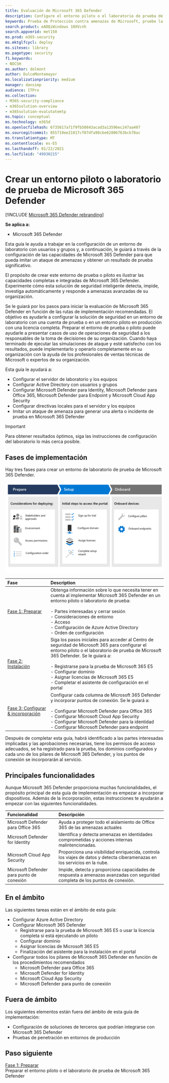 ```yaml
---
title: Evaluación de Microsoft 365 Defender
description: Configure el entorno piloto o el laboratorio de prueba de Microsoft 365 Defender para probar y experimentar la solución de seguridad diseñada para proteger dispositivos, identidades, datos y aplicaciones de su organización.
keywords: Prueba de Protección contra amenazas de Microsoft, pruebe la Protección contra amenazas de Microsoft, evalúe la Protección contra amenazas de Microsoft, el laboratorio de evaluación de protección contra amenazas de Microsoft, el piloto de Protección contra amenazas de Microsoft, la seguridad cibernética, la amenaza persistente avanzada, la seguridad empresarial, los dispositivos, el dispositivo, la identidad, los usuarios, los datos, las aplicaciones, los incidentes, la investigación y corrección automatizada, la búsqueda avanzada
search.product: eADQiWindows 10XVcnh
search.appverid: met150
ms.prod: m365-security
ms.mktglfcycl: deploy
ms.sitesec: library
ms.pagetype: security
f1.keywords:
- NOCSH
ms.author: dolmont
author: DulceMontemayor
ms.localizationpriority: medium
manager: dansimp
audience: ITPro
ms.collection:
- M365-security-compliance
- m365solution-overview
- m365solution-evalutatemtp
ms.topic: conceptual
ms.technology: m365d
ms.openlocfilehash: 6735817a71f9fb50843acad3a13596ec247aa407
ms.sourcegitcommit: 855719ee21017cf87dfa98cbe62806763bcb78ac
ms.translationtype: MT
ms.contentlocale: es-ES
ms.lasthandoff: 01/22/2021
ms.locfileid: "49930215"
---
```

# <a name="create-a-microsoft-365-defender-trial-lab-or-pilot-environment"></a>Crear un entorno piloto o laboratorio de prueba de Microsoft 365 Defender 

[!INCLUDE [Microsoft 365 Defender rebranding](../includes/microsoft-defender.md)]


**Se aplica a:**
- Microsoft 365 Defender


Esta guía le ayuda a trabajar en la configuración de un entorno de laboratorio con usuarios y grupos y, a continuación, le guiará a través de la configuración de las capacidades de Microsoft 365 Defender para que pueda imitar un ataque de amenazas y obtener un resultado de prueba significativo. 

El propósito de crear este entorno de prueba o piloto es ilustrar las capacidades completas e integradas de Microsoft 365 Defender. Experimente cómo esta solución de seguridad inteligente detecta, impide, investiga automáticamente y responde a amenazas avanzadas de su organización. 


Se le guiará por los pasos para iniciar la evaluación de Microsoft 365 Defender en función de las rutas de implementación recomendadas. El objetivo es ayudarle a configurar la solución de seguridad en un entorno de laboratorio con una cuenta de prueba o en un entorno piloto en producción con una licencia completa. Preparar el entorno de prueba o piloto puede ayudarle a presentar casos de uso de operaciones de seguridad a los responsables de la toma de decisiones de su organización. Cuando haya terminado de ejecutar las simulaciones de ataque y esté satisfecho con los resultados, puede implementarlo y operarlo completamente en su organización con la ayuda de los profesionales de ventas técnicas de Microsoft o expertos de su organización. 

Esta guía le ayudará a:
- Configurar el servidor de laboratorio y los equipos
- Configurar Active Directory con usuarios y grupos
- Configurar Microsoft Defender para Identity, Microsoft Defender para Office 365, Microsoft Defender para Endpoint y Microsoft Cloud App Security
- Configurar directivas locales para el servidor y los equipos
- Imitar un ataque de amenaza para generar una alerta o incidente de prueba en Microsoft 365 Defender

>[!IMPORTANT]
>Para obtener resultados óptimos, siga las instrucciones de configuración del laboratorio lo más cerca posible.


## <a name="deployment-phases"></a>Fases de implementación

Hay tres fases para crear un entorno de laboratorio de prueba de Microsoft 365 Defender.

![Fases de implementación: preparar, configurar, incorporar](../../media/evaluation-guide-phases.png)

|Fase | Description | 
|:-------|:-----|
|[Fase 1: Preparar](prepare-mtpeval.md)| Obtenga información sobre lo que necesita tener en cuenta al implementar Microsoft 365 Defender en un entorno piloto o laboratorio de prueba: <br><br>- Partes interesadas y cerrar sesión <br> - Consideraciones de entorno <br>- Acceso <br>- Configuración de Azure Active Directory <br> - Orden de configuración
|[Fase 2: Instalación](setup-mtpeval.md)|  Siga los pasos iniciales para acceder al Centro de seguridad de Microsoft 365 para configurar el entorno piloto o el laboratorio de prueba de Microsoft 365 Defender. Se le guiará a:<br><br>- Registrarse para la prueba de Microsoft 365 E5 <br>  - Configurar dominio<br>- Asignar licencias de Microsoft 365 E5<br>- Completar el asistente de configuración en el portal|
|[Fase 3: Configurar & incorporación](config-mtpeval.md) | Configurar cada columna de Microsoft 365 Defender y incorporar puntos de conexión. Se le guiará a:<br><br>- Configurar Microsoft Defender para Office 365<br>- Configurar Microsoft Cloud App Security<br>- Configurar Microsoft Defender para la identidad<br>- Configurar Microsoft Defender para endpoint


Después de completar esta guía, habrá identificado a las partes interesadas implicadas y las aprobaciones necesarias, tiene los permisos de acceso adecuados, se ha registrado para la prueba, los dominios configurados y cada uno de los pilares de Microsoft 365 Defender, y los puntos de conexión se incorporarán al servicio.

## <a name="key-capabilities"></a>Principales funcionalidades

Aunque Microsoft 365 Defender proporciona muchas funcionalidades, el propósito principal de esta guía de implementación es empezar a incorporar dispositivos. Además de la incorporación, estas instrucciones te ayudarán a empezar con las siguientes funcionalidades.


Funcionalidad | Descripción 
:---|:---
Microsoft Defender para Office 365 | Ayuda a proteger todo el aislamiento de Office 365 de las amenazas actuales
Microsoft Defender for Identity | Identifica y detecta amenazas en identidades comprometidas y acciones internas malintencionadas.
Microsoft Cloud App Security | Proporciona una visibilidad enriquecida, controla los viajes de datos y detecta ciberamenazas en los servicios en la nube.
Microsoft Defender para punto de conexión | Impide, detecta y proporciona capacidades de respuesta a amenazas avanzadas con seguridad completa de los puntos de conexión.


## <a name="in-scope"></a>En el ámbito

Las siguientes tareas están en el ámbito de esta guía:
-   Configurar Azure Active Directory
-   Configurar Microsoft 365 Defender
    -   Registrarse para la prueba de Microsoft 365 E5 o usar la licencia completa si está ejecutando un piloto
    -   Configurar dominio
    -   Asignar licencias de Microsoft 365 E5
    -   Finalización del asistente para la instalación en el portal
-   Configurar todos los pilares de Microsoft 365 Defender en función de los procedimientos recomendados
    -   Microsoft Defender para Office 365
    -   Microsoft Defender for Identity
    -   Microsoft Cloud App Security
    -   Microsoft Defender para punto de conexión

## <a name="out-of-scope"></a>Fuera de ámbito

Los siguientes elementos están fuera del ámbito de esta guía de implementación:

-   Configuración de soluciones de terceros que podrían integrarse con Microsoft 365 Defender
-   Pruebas de penetración en entornos de producción

## <a name="next-step"></a>Paso siguiente
[Fase 1: Preparar](prepare-mtpeval.md) 
<br> Preparar el entorno piloto o el laboratorio de prueba de Microsoft 365 Defender
